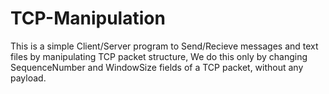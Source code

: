 # TCP-Manipulation
This is a simple Client/Server program to Send/Recieve messages and text files by manipulating TCP packet structure,
We do this only by changing SequenceNumber and WindowSize fields of a TCP packet, without any payload.
